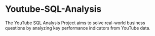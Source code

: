 # Youtube-SQL-Analysis
The YouTube SQL Analysis Project aims to solve real-world business questions by analyzing key performance indicators from YouTube data.

